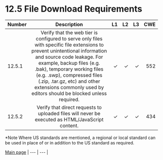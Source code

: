 # 12.5 File Download Requirements

| Number       | Description     | L1    		| L2         | L3 		   | CWE		|
| :------------- | :----------: | -----------: | -----------:|-----------:| -----------:|
| 12.5.1 | Verify that the web tier is configured to serve only files with specific file extensions to prevent unintentional information and source code leakage. For example, backup files (e.g. .bak), temporary working files (e.g. .swp), compressed files (.zip, .tar.gz, etc) and other extensions commonly used by editors should be blocked unless required.| ✓   | ✓   | ✓   | 552 |
| 12.5.2 | Verify that direct requests to uploaded files will never be executed as HTML/JavaScript content.| ✓   | ✓   | ✓   | 434 |


*Note
Where US standards are mentioned, a regional or local standard can be used in place of or in addition to the US standard as required.

[Main page](../README.md) 
| --- | --- |
